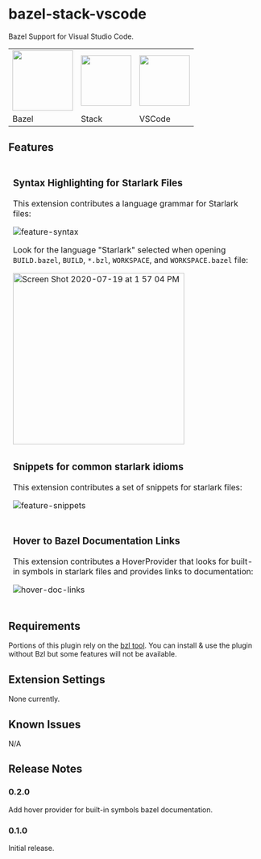 # bazel-stack-vscode

Bazel Support for Visual Studio Code.

<table><tr>
<td><img src="https://upload.wikimedia.org/wikipedia/en/thumb/7/7d/Bazel_logo.svg/240px-Bazel_logo.svg.png" height="120"/></td>
<td><img src="https://user-images.githubusercontent.com/50580/78734740-486ba400-7906-11ea-89fa-f207544de185.png" height="100"/></td>
<td><img src="https://user-images.githubusercontent.com/29654835/27530004-e789a11e-5a13-11e7-8a34-870da7e678ac.PNG" height="100"/></td>
</tr><tr>
<td>Bazel</td>
<td>Stack</td>
<td>VSCode</td>
</tr></table>

## Features

<table border-collapse="collapse">
<tr><td style="border: 1px solid rgba(255,255,255,0.08)">

### Syntax Highlighting for Starlark Files

This extension contributes a language grammar for Starlark files:

![feature-syntax](https://user-images.githubusercontent.com/50580/87883685-38b03100-c9c6-11ea-88ac-04202a45abaf.png)

Look for the language "Starlark" selected when opening `BUILD.bazel`, `BUILD`, `*.bzl`, `WORKSPACE`, and `WORKSPACE.bazel` file:

<img width="340" alt="Screen Shot 2020-07-19 at 1 57 04 PM" src="https://user-images.githubusercontent.com/50580/87883899-d35d3f80-c9c7-11ea-8e6f-02e370214c40.png">

</tr></tr>

<tr><td style="border: 1px solid rgba(255,255,255,0.08)">

### Snippets for common starlark idioms

This extension contributes a set of snippets for starlark files:

![feature-snippets](https://user-images.githubusercontent.com/50580/87883832-60ec5f80-c9c7-11ea-87a8-ec78e7214670.png)
</tr></tr>

<tr><td style="border: 1px solid rgba(255,255,255,0.08)">

### Hover to Bazel Documentation Links

This extension contributes a HoverProvider that looks for built-in symbols in starlark files and provides links to documentation:

![hover-doc-links](https://user-images.githubusercontent.com/50580/87987703-4c2dcb80-ca9c-11ea-95f0-430b1d8856e7.gif)

</tr></tr>

</table>

## Requirements

Portions of this plugin rely on the [bzl tool](https://build.bzl.io).  You can
install & use the plugin without Bzl but some features will not be available.

## Extension Settings

None currently.

## Known Issues

N/A

## Release Notes

### 0.2.0

Add hover provider for built-in symbols bazel documentation.

### 0.1.0

Initial release.

